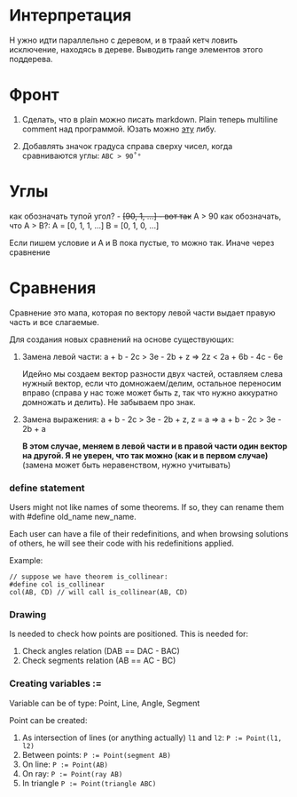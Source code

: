 # Интерпретация
Н ужно идти параллельно с деревом, и в траай кетч ловить исключение, находясь в дереве. Выводить range элементов этого поддерева.
# Фронт
1. Сделать, что в plain можно писать markdown. Plain теперь multiline comment над программой. Юзать можно [эту](https://openbase.com/js/marked) либу.

2. Добавлять значок градуса справа сверху чисел, когда сравниваются углы: `ABC > 90˚°`

# Углы

как обозначать тупой угол? - ~~[90, 1, ...] - вот так~~ A > 90
как обозначать, что A > B?:
A = [0, 1, 1, ...]
B = [0, 1, 0, ...]

Если пишем условие и A и B пока пустые, то можно так. Иначе через сравнение

# Сравнения

Сравнение это мапа, которая по вектору левой части выдает правую часть и все слагаемые.

Для создания новых сравнений на основе существующих:

1. Замена левой части:
   a + b - 2c > 3e - 2b + z => 2z < 2a + 6b - 4c - 6e

   Идейно мы создаем вектор разности двух частей, оставляем слева нужный вектор,
   если что домножаем/делим, остальное переносим вправо (справа у нас тоже может быть z, так что
   нужно
   аккуратно домножать и делить). Не забываем про знак.

2. Замена выражения:
   a + b - 2c > 3e - 2b + z, z = a => a + b - 2c > 3e - 2b + a

   **В этом случае, меняем в левой части и в правой части один вектор на другой. Я не уверен, что
   так можно (как и в первом случае)** (замена может быть неравенством, нужно учитывать)

### define statement

Users might not like names of some theorems. If so, they can rename them with #define old_name
new_name.

Each user can have a file of their redefinitions, and when browsing solutions of others, he will
see their code with his redefinitions applied.

Example:

```
// suppose we have theorem is_collinear:
#define col is_collinear
col(AB, CD) // will call is_collinear(AB, CD)
```

### Drawing

Is needed to check how points are positioned. This is needed for:

1. Check angles relation (DAB == DAC - BAC)
2. Check segments relation (AB == AC - BC)

### Creating variables :=

Variable can be of type: Point, Line, Angle, Segment

Point can be created:

1. As intersection of lines (or anything actually) `l1` and `l2`: `P := Point(l1, l2)`
2. Between points: `P := Point(segment AB)`
3. On line: `P := Point(AB)`
4. On ray: `P := Point(ray AB)`
5. In triangle `P := Point(triangle ABC)`